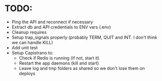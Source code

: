 TODO:
====

* Ping the API and reconnect if necessary
* Extract db and API credentials to ENV vars (.env)
* Cleanup requires
* Setup trap_signals properly (probably TERM, QUIT and INT. I don't think we can handle KILL)
* Add unit test
* Setup Capistrano to:
	* Check if Redis is running (if not, start it)
	* Restart the app daemons (kill and start)
	* Leave log and tmp folders as shared so we don't lose them on deploys
